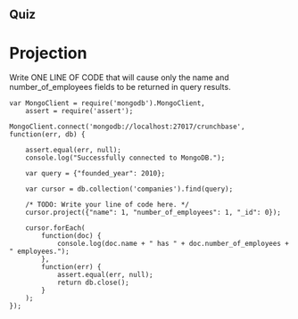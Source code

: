 ## Quiz
# Projection
Write ONE LINE OF CODE that will cause only the name and number\_of\_employees fields to be returned in query results.
```
var MongoClient = require('mongodb').MongoClient,
    assert = require('assert');

MongoClient.connect('mongodb://localhost:27017/crunchbase', function(err, db) {

    assert.equal(err, null);
    console.log("Successfully connected to MongoDB.");

    var query = {"founded_year": 2010};

    var cursor = db.collection('companies').find(query);

    /* TODO: Write your line of code here. */
    cursor.project({"name": 1, "number_of_employees": 1, "_id": 0});

    cursor.forEach(
        function(doc) {
            console.log(doc.name + " has " + doc.number_of_employees + " employees.");
        },
        function(err) {
            assert.equal(err, null);
            return db.close();
        }
    );
});
```


